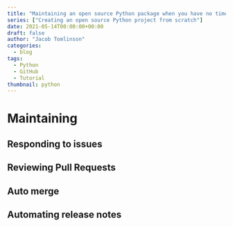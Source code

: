```yaml
---
title: "Maintaining an open source Python package when you have no time"
series: ["Creating an open source Python project from scratch"]
date: 2021-05-14T00:00:00+00:00
draft: false
author: "Jacob Tomlinson"
categories:
  - blog
tags:
  - Python
  - GitHub
  - Tutorial
thumbnail: python
---
```


# Maintaining

## Responding to issues

## Reviewing Pull Requests

## Auto merge

## Automating release notes
